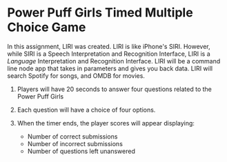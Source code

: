 # Power Puff Girls Timed Multiple Choice Game

In this assignment, LIRI was created. LIRI is like iPhone's SIRI. However, while SIRI is a Speech Interpretation and Recognition Interface, LIRI is a _Language_ Interpretation and Recognition Interface. LIRI will be a command line node app that takes in parameters and gives you back data. LIRI will search Spotify for songs, and OMDB for movies.


1. Players will have 20 seconds to answer four questions related to the Power Puff Girls
2. Each question will have a choice of four options.
3. When the timer ends, the player scores will appear displaying:
   
   * Number of correct submissions
   * Number of incorrect submissions
   * Number of questions left unanswered


